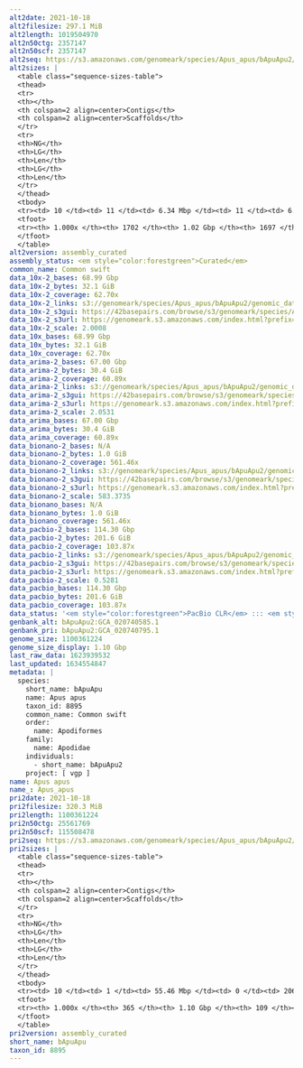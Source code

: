 ```yaml
---
alt2date: 2021-10-18
alt2filesize: 297.1 MiB
alt2length: 1019504970
alt2n50ctg: 2357147
alt2n50scf: 2357147
alt2seq: https://s3.amazonaws.com/genomeark/species/Apus_apus/bApuApu2/assembly_curated/bApuApu2.alt.cur.20211018.fasta.gz
alt2sizes: |
  <table class="sequence-sizes-table">
  <thead>
  <tr>
  <th></th>
  <th colspan=2 align=center>Contigs</th>
  <th colspan=2 align=center>Scaffolds</th>
  </tr>
  <tr>
  <th>NG</th>
  <th>LG</th>
  <th>Len</th>
  <th>LG</th>
  <th>Len</th>
  </tr>
  </thead>
  <tbody>
  <tr><td> 10 </td><td> 11 </td><td> 6.34 Mbp </td><td> 11 </td><td> 6.34 Mbp </td></tr>  <tr><td> 20 </td><td> 29 </td><td> 4.96 Mbp </td><td> 29 </td><td> 4.96 Mbp </td></tr>  <tr><td> 30 </td><td> 52 </td><td> 4.07 Mbp </td><td> 52 </td><td> 4.07 Mbp </td></tr>  <tr><td> 40 </td><td> 81 </td><td> 3.16 Mbp </td><td> 81 </td><td> 3.16 Mbp </td></tr>  <tr style="background-color:#cccccc;"><td> 50 </td><td> 118 </td><td> 2.36 Mbp </td><td> 118 </td><td> 2.36 Mbp </td></tr>  <tr><td> 60 </td><td> 168 </td><td> 1.75 Mbp </td><td> 168 </td><td> 1.75 Mbp </td></tr>  <tr><td> 70 </td><td> 236 </td><td> 1.23 Mbp </td><td> 236 </td><td> 1.23 Mbp </td></tr>  <tr><td> 80 </td><td> 338 </td><td> 0.77 Mbp </td><td> 338 </td><td> 0.77 Mbp </td></tr>  <tr><td> 90 </td><td> 570 </td><td> 235.37 Kbp </td><td> 570 </td><td> 235.37 Kbp </td></tr>  <tr><td> 100 </td><td> 1701 </td><td> 1.02 Kbp </td><td> 1696 </td><td> 1.02 Kbp </td></tr>  </tbody>
  <tfoot>
  <tr><th> 1.000x </th><th> 1702 </th><th> 1.02 Gbp </th><th> 1697 </th><th> 1.02 Gbp </th></tr>
  </tfoot>
  </table>
alt2version: assembly_curated
assembly_status: <em style="color:forestgreen">Curated</em>
common_name: Common swift
data_10x-2_bases: 68.99 Gbp
data_10x-2_bytes: 32.1 GiB
data_10x-2_coverage: 62.70x
data_10x-2_links: s3://genomeark/species/Apus_apus/bApuApu2/genomic_data/10x/<br>
data_10x-2_s3gui: https://42basepairs.com/browse/s3/genomeark/species/Apus_apus/bApuApu2/genomic_data/10x/
data_10x-2_s3url: https://genomeark.s3.amazonaws.com/index.html?prefix=species/Apus_apus/bApuApu2/genomic_data/10x/
data_10x-2_scale: 2.0008
data_10x_bases: 68.99 Gbp
data_10x_bytes: 32.1 GiB
data_10x_coverage: 62.70x
data_arima-2_bases: 67.00 Gbp
data_arima-2_bytes: 30.4 GiB
data_arima-2_coverage: 60.89x
data_arima-2_links: s3://genomeark/species/Apus_apus/bApuApu2/genomic_data/arima/<br>
data_arima-2_s3gui: https://42basepairs.com/browse/s3/genomeark/species/Apus_apus/bApuApu2/genomic_data/arima/
data_arima-2_s3url: https://genomeark.s3.amazonaws.com/index.html?prefix=species/Apus_apus/bApuApu2/genomic_data/arima/
data_arima-2_scale: 2.0531
data_arima_bases: 67.00 Gbp
data_arima_bytes: 30.4 GiB
data_arima_coverage: 60.89x
data_bionano-2_bases: N/A
data_bionano-2_bytes: 1.0 GiB
data_bionano-2_coverage: 561.46x
data_bionano-2_links: s3://genomeark/species/Apus_apus/bApuApu2/genomic_data/bionano/<br>
data_bionano-2_s3gui: https://42basepairs.com/browse/s3/genomeark/species/Apus_apus/bApuApu2/genomic_data/bionano/
data_bionano-2_s3url: https://genomeark.s3.amazonaws.com/index.html?prefix=species/Apus_apus/bApuApu2/genomic_data/bionano/
data_bionano-2_scale: 583.3735
data_bionano_bases: N/A
data_bionano_bytes: 1.0 GiB
data_bionano_coverage: 561.46x
data_pacbio-2_bases: 114.30 Gbp
data_pacbio-2_bytes: 201.6 GiB
data_pacbio-2_coverage: 103.87x
data_pacbio-2_links: s3://genomeark/species/Apus_apus/bApuApu2/genomic_data/pacbio/<br>
data_pacbio-2_s3gui: https://42basepairs.com/browse/s3/genomeark/species/Apus_apus/bApuApu2/genomic_data/pacbio/
data_pacbio-2_s3url: https://genomeark.s3.amazonaws.com/index.html?prefix=species/Apus_apus/bApuApu2/genomic_data/pacbio/
data_pacbio-2_scale: 0.5281
data_pacbio_bases: 114.30 Gbp
data_pacbio_bytes: 201.6 GiB
data_pacbio_coverage: 103.87x
data_status: '<em style="color:forestgreen">PacBio CLR</em> ::: <em style="color:forestgreen">10x</em> ::: <em style="color:forestgreen">Arima</em>'
genbank_alt: bApuApu2:GCA_020740585.1
genbank_pri: bApuApu2:GCA_020740795.1
genome_size: 1100361224
genome_size_display: 1.10 Gbp
last_raw_data: 1623939532
last_updated: 1634554847
metadata: |
  species:
    short_name: bApuApu
    name: Apus apus
    taxon_id: 8895
    common_name: Common swift
    order:
      name: Apodiformes
    family:
      name: Apodidae
    individuals:
      - short_name: bApuApu2
    project: [ vgp ]
name: Apus apus
name_: Apus_apus
pri2date: 2021-10-18
pri2filesize: 320.3 MiB
pri2length: 1100361224
pri2n50ctg: 25561769
pri2n50scf: 115508478
pri2seq: https://s3.amazonaws.com/genomeark/species/Apus_apus/bApuApu2/assembly_curated/bApuApu2.pri.cur.20211018.fasta.gz
pri2sizes: |
  <table class="sequence-sizes-table">
  <thead>
  <tr>
  <th></th>
  <th colspan=2 align=center>Contigs</th>
  <th colspan=2 align=center>Scaffolds</th>
  </tr>
  <tr>
  <th>NG</th>
  <th>LG</th>
  <th>Len</th>
  <th>LG</th>
  <th>Len</th>
  </tr>
  </thead>
  <tbody>
  <tr><td> 10 </td><td> 1 </td><td> 55.46 Mbp </td><td> 0 </td><td> 206.45 Mbp </td></tr>  <tr><td> 20 </td><td> 3 </td><td> 51.96 Mbp </td><td> 1 </td><td> 157.04 Mbp </td></tr>  <tr><td> 30 </td><td> 6 </td><td> 45.80 Mbp </td><td> 1 </td><td> 157.04 Mbp </td></tr>  <tr><td> 40 </td><td> 8 </td><td> 35.44 Mbp </td><td> 2 </td><td> 118.12 Mbp </td></tr>  <tr style="background-color:#cccccc;"><td> 50 </td><td> 12 </td><td style="background-color:#88ff88;"> 25.56 Mbp </td><td> 3 </td><td style="background-color:#88ff88;"> 115.51 Mbp </td></tr>  <tr><td> 60 </td><td> 17 </td><td> 19.31 Mbp </td><td> 4 </td><td> 77.84 Mbp </td></tr>  <tr><td> 70 </td><td> 23 </td><td> 15.76 Mbp </td><td> 6 </td><td> 39.96 Mbp </td></tr>  <tr><td> 80 </td><td> 31 </td><td> 12.18 Mbp </td><td> 10 </td><td> 21.77 Mbp </td></tr>  <tr><td> 90 </td><td> 44 </td><td> 4.54 Mbp </td><td> 16 </td><td> 14.93 Mbp </td></tr>  <tr><td> 100 </td><td> 364 </td><td> 24  bp </td><td> 108 </td><td> 5.57 Kbp </td></tr>  </tbody>
  <tfoot>
  <tr><th> 1.000x </th><th> 365 </th><th> 1.10 Gbp </th><th> 109 </th><th> 1.10 Gbp </th></tr>
  </tfoot>
  </table>
pri2version: assembly_curated
short_name: bApuApu
taxon_id: 8895
---
```

